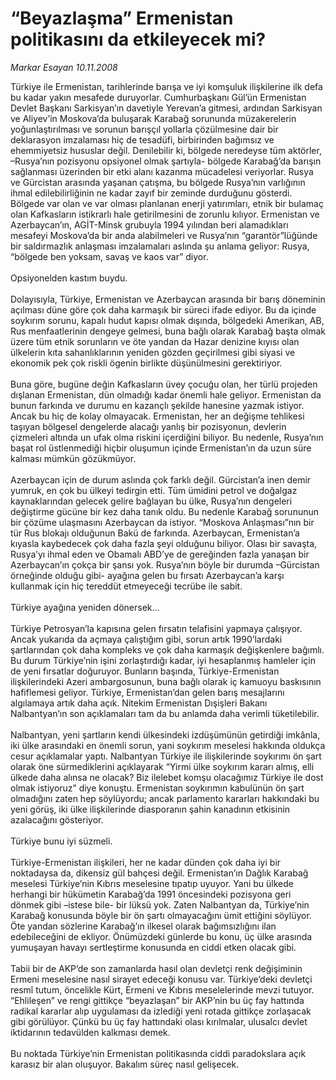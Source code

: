 # “Beyazlaşma” Ermenistan politikasını da etkileyecek mi?

*Markar Esayan 10.11.2008*

<div class="taraf_structure_2col_1zq">
<div class="margen_n">



 <p>Türkiye ile Ermenistan, tarihlerinde barışa ve iyi komşuluk ilişkilerine ilk defa bu kadar yakın mesafede duruyorlar. Cumhurbaşkanı Gül’ün Ermenistan Devlet Başkanı Sarkisyan’ın davetiyle Yerevan’a gitmesi, ardından Sarkisyan ve Aliyev’in Moskova’da buluşarak Karabağ sorununda müzakerelerin yoğunlaştırılması ve sorunun barışçıl yollarla çözülmesine dair bir deklarasyon imzalaması hiç de tesadüfi, birbirinden bağımsız ve ehemmiyetsiz hususlar değil. Denilebilir ki, bölgede neredeyse tüm aktörler, –Rusya’nın pozisyonu opsiyonel olmak şartıyla- bölgede Karabağ’da barışın sağlanması üzerinden bir etki alanı kazanma mücadelesi veriyorlar. Rusya ve Gürcistan arasında yaşanan çatışma, bu bölgede Rusya’nın varlığının ihmal edilebilirliğinin ne kadar zayıf bir zeminde durduğunu gösterdi. Bölgede var olan ve var olması planlanan enerji yatırımları, etnik bir bulamaç olan Kafkasların istikrarlı hale getirilmesini de zorunlu kılıyor. Ermenistan ve Azerbaycan’ın, AGİT-Minsk grubuyla 1994 yılından beri alamadıkları mesafeyi Moskova’da bir anda alabilmeleri ve Rusya’nın “garantör”lüğünde bir saldırmazlık anlaşması imzalamaları aslında şu anlama geliyor: Rusya, “bölgede ben yoksam, savaş ve kaos var” diyor. <br/><br/>Opsiyonelden kastım buydu. <br/><br/>Dolayısıyla, Türkiye, Ermenistan ve Azerbaycan arasında bir barış döneminin açılması düne göre çok daha karmaşık bir süreci ifade ediyor. Bu da içinde soykırım sorunu, kapalı hudut kapısı olmak dışında, bölgedeki Amerikan, AB, Rus menfaatlerinin dengeye gelmesi, buna bağlı olarak Karabağ başta olmak üzere tüm etnik sorunların ve öte yandan da Hazar denizine kıyısı olan ülkelerin kıta sahanlıklarının yeniden gözden geçirilmesi gibi siyasi ve ekonomik pek çok riskli ögenin birlikte düşünülmesini gerektiriyor. <br/><br/>Buna göre, bugüne değin Kafkasların üvey çocuğu olan, her türlü projeden dışlanan Ermenistan, dün olmadığı kadar önemli hale geliyor. Ermenistan da bunun farkında ve durumu en kazançlı şekilde hanesine yazmak istiyor. Ancak bu hiç de kolay olmayacak. Ermenistan, her an değişme tehlikesi taşıyan bölgesel dengelerde alacağı yanlış bir pozisyonun, devlerin çizmeleri altında un ufak olma riskini içerdiğini biliyor. Bu nedenle, Rusya’nın başat rol üstlenmediği hiçbir oluşumun içinde Ermenistan’ın da uzun süre kalması mümkün gözükmüyor. <br/><br/>Azerbaycan için de durum aslında çok farklı değil. Gürcistan’a inen demir yumruk, en çok bu ülkeyi tedirgin etti. Tüm ümidini petrol ve doğalgaz kaynaklarından gelecek gelire bağlayan bu ülke, Rusya’nın dengeleri değiştirme gücüne bir kez daha tanık oldu. Bu nedenle Karabağ sorununun bir çözüme ulaşmasını Azerbaycan da istiyor. “Moskova Anlaşması”nın bir tür Rus blokajı olduğunun Bakü de farkında. Azerbaycan, Ermenistan’a kıyasla kaybedecek çok daha fazla şeyi olduğunu biliyor. Olası bir savaşta, Rusya’yı ihmal eden ve Obamalı ABD’ye de gereğinden fazla yanaşan bir Azerbaycan’ın çokça bir şansı yok. Rusya’nın böyle bir durumda –Gürcistan örneğinde olduğu gibi- ayağına gelen bu fırsatı Azerbaycan’a karşı kullanmak için hiç tereddüt etmeyeceği tecrübe ile sabit. <br/><br/>Türkiye ayağına yeniden dönersek... <br/><br/>Türkiye Petrosyan’la kapısına gelen fırsatın telafisini yapmaya çalışıyor. Ancak yukarıda da açmaya çalıştığım gibi, sorun artık 1990’lardaki şartlarından çok daha kompleks ve çok daha karmaşık değişkenlere bağımlı. Bu durum Türkiye’nin işini zorlaştırdığı kadar, iyi hesaplanmış hamleler için de yeni fırsatlar doğuruyor. Bunların başında, Türkiye-Ermenistan ilişkilerindeki Azeri ambargosunun, buna bağlı olarak iç kamuoyu baskısının hafiflemesi geliyor. Türkiye, Ermenistan’dan gelen barış mesajlarını algılamaya artık daha açık. Nitekim Ermenistan Dışişleri Bakanı Nalbantyan’ın son açıklamaları tam da bu anlamda daha verimli tüketilebilir. <br/><br/>Nalbantyan, yeni şartların kendi ülkesindeki izdüşümünün getirdiği imkânla, iki ülke arasındaki en önemli sorun, yani soykırım meselesi hakkında oldukça cesur açıklamalar yaptı. Nalbantyan Türkiye ile ilişkilerinde soykırımı ön şart olarak öne sürmediklerini açıklayarak “Yirmi ülke soykırım kararı almış, elli ülkede daha alınsa ne olacak? Biz ilelebet komşu olacağımız Türkiye ile dost olmak istiyoruz” diye konuştu. Ermenistan soykırımın kabulünün ön şart olmadığını zaten hep söylüyordu; ancak parlamento kararları hakkındaki bu yeni görüş, iki ülke ilişkilerinde diasporanın şahin kanadının etkisinin azalacağını gösteriyor. <br/><br/>Türkiye bunu iyi süzmeli. <br/><br/>Türkiye-Ermenistan ilişkileri, her ne kadar dünden çok daha iyi bir noktadaysa da, dikensiz gül bahçesi değil. Ermenistan’ın Dağlık Karabağ meselesi Türkiye’nin Kıbrıs meselesine tıpatıp uyuyor. Yani bu ülkede herhangi bir hükümetin Karabağ’da 1991 öncesindeki pozisyona geri dönmek gibi –istese bile- bir lüksü yok. Zaten Nalbantyan da, Türkiye’nin Karabağ konusunda böyle bir ön şartı olmayacağını ümit ettiğini söylüyor. Öte yandan sözlerine Karabağ’ın ilkesel olarak bağımsızlığını ilan edebileceğini de ekliyor. Önümüzdeki günlerde bu konu, üç ülke arasında yumuşayan havayı sertleştirme konusunda en ciddi etken olacak gibi. <br/><br/>Tabii bir de AKP’de son zamanlarda hasıl olan devletçi renk değişiminin Ermeni meselesine nasıl sirayet edeceği konusu var. Türkiye’deki devletçi resmî tutum, öncelikle Kürt, Ermeni ve Kıbrıs meselelerinde mevzi tutuyor. “Ehlileşen” ve rengi gittikçe “beyazlaşan” bir AKP’nin bu üç fay hattında radikal kararlar alıp uygulaması da izlediği yeni rotada gittikçe zorlaşacak gibi görülüyor. Çünkü bu üç fay hattındaki olası kırılmalar, ulusalcı devlet iktidarının tedavülden kalkması demek. <br/><br/>Bu noktada Türkiye’nin Ermenistan politikasında ciddi paradokslara açık karasız bir alan oluşuyor. Bakalım süreç nasıl gelişecek. </p>

<br/>


<div id="taraf_not">
</div>

</div>


</div>
